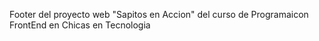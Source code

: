 Footer del proyecto web "Sapitos en Accion" del curso de Programaicon FrontEnd en Chicas en Tecnologia
